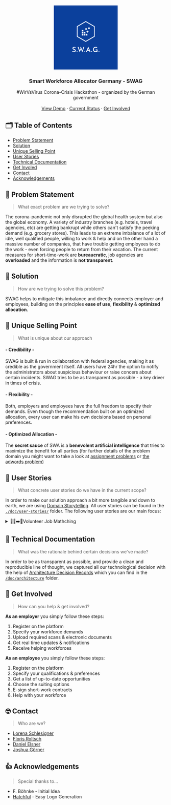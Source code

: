 <!-- LOGO -->
<br />
<p align="center">
    <img src="images/logo-swag.png" alt="Logo" width="200" height="200">
  <h3 align="center">Smart Workforce Allocator Germany - SWAG</h3>

  <p align="center">
    #WirVsVirus Corona-Crisis Hackathon - organized by the German government
    <br />
    <br />
    <a href="">View Demo</a>
    ·
    <a href="https://github.com/jgoerner/corona-hackathon/projects/1">Current Status</a>
    ·
    <a href="https://github.com/jgoerner/corona-hackathon/issues/new?assignees=&labels=&template=workpackage.md&title=">Get Involved</a>
  </p>
</p>

## 🗂 Table of Contents

* [Problem Statement](#-problem-statement)
* [Solution](#-solution)
* [Unique Selling Point](#-unique-selling-point)
* [User Stories](#-user-stories)
* [Technical Documentation](#-technical-documentation)
* [Get Involed](#-get-involved)
* [Contact](#-contact)
* [Acknowledgements](#-acknowledgements)

## 🤯 Problem Statement
> What exact problem are we trying to solve?

The corona-pandemic not only disrupted the global health system but also the global economy.
A variety of industry branches (e.g. hotels, travel agencies, etc) are getting bankrupt while others can't satisfy the peeking demand (e.g. grocery stores).
This leads to an extreme imbalance of a lot of idle, well qualified people, willing to work & help and on the other hand a massive number of companies, that have trouble getting employees to do the work - even forcing people to return from their vacation.
The current measures for short-time-work are **bureaucratic**, job agencies are **overloaded** and the information is **not transparent**.

## 🚀 Solution
> How are we trying to solve this problem?

SWAG helps to mitigate this imbalance and directly connects employer and employees, building on the principles **ease of use**, **flexibility** & **optimized allocation**.

## 🧪 Unique Selling Point
> What is unique about our approach

#### - Credibility -
SWAG is built & run in collaboration with federal agencies, making it as credible as the government itself.
All users have  24hr the option to notify the administrators about suspicious behaviour or raise concers about certain incidents.
SWAG tries to be as transparent as possible - a key driver in times of crisis.

#### - Flexibility  -
Both, employers and employees have the full freedom to specify their demands.
Even though the recommendation built on an optimized allocation, every user can make his own decisions based on personal preferences.

#### - Optimized Allocation -
The **secret sauce** of SWA is a **benevolent artificial intelligence** that tries to maximize the benefit for all parties (for further details of the problem domain you might want to take a look at [assignment problems](https://en.wikipedia.org/wiki/Assignment_problem) or [the adwords problem](http://infolab.stanford.edu/~ullman/mmds/ch8.pdf))

## 🦄 User Stories
> What concrete user stories do we have in the current scope?

In order to make our solution approach a bit more tangible and down to earth, we are using [Domain Storytelling](https://domainstorytelling.org/).
All user stories can be found in the [`./doc/user-stories/`](./doc/user-stories) folder.
The following user stories are our main focus:

<details><summary>🙋‍♂️➡️🧰Volunteer Job Mathching </summary>
<p>
<img src="./doc/user-stories/img/user-job-matching_2020-03-20.png" style="width:80%" />
</p>
</details>


## 📑 Technical Documentation
> What was the rationale behind certain decisions we've made?

In order to be as transparent as possible, and provide a clean and reproducible line of thought, we captured all our technological decision with the help of [Architecture Decision Records](https://github.com/joelparkerhenderson/architecture_decision_record) which you can find in the [`/doc/architecture`](./doc/architecture) folder.

## 💪 Get Involved
> How can you help & get involved?

**As an employer** you simply follow these steps:
1. Register on the platform
2. Specify your workforce demands
3. Upload required scans & electronic documents
4. Get real time updates & notifications
5. Receive helping workforces


**As an employee** you simply follow these steps:
1. Register on the platform
2. Specify your qualifications & preferences
3. Get a list of up-to-date opportunities
4. Choose the suiting options
5. E-sign short-work contracts
6. Help with your workforce


## 🤓 Contact
> Who are we?

- [Lorena Schlesigner](https://github.com/lschlesinger)
- [Floris Roltsch](https://github.com/floro91)
- [Daniel Elsner](https://github.com/delsner)
- [Joshua Görner](https://github.com/jgoerner)
 
 ## 👍 Acknowledgements
 > Special thanks to...
 - F. Böhnke - Initial Idea
 - [Hatchful](https://hatchful.shopify.com/) - Easy Logo Generation
